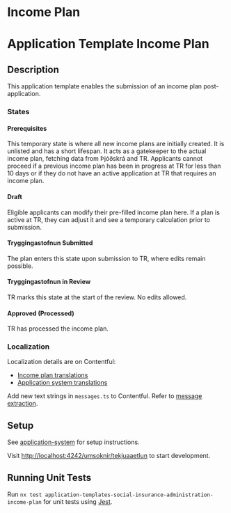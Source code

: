 # Income Plan

# Application Template Income Plan

## Description

This application template enables the submission of an income plan post-application.

### States

#### Prerequisites

This temporary state is where all new income plans are initially created. It is unlisted and has a short lifespan. It acts as a gatekeeper to the actual income plan, fetching data from Þjóðskrá and TR. Applicants cannot proceed if a previous income plan has been in progress at TR for less than 10 days or if they do not have an active application at TR that requires an income plan.

#### Draft

Eligible applicants can modify their pre-filled income plan here. If a plan is active at TR, they can adjust it and see a temporary calculation prior to submission.

#### Tryggingastofnun Submitted

The plan enters this state upon submission to TR, where edits remain possible.

#### Tryggingastofnun in Review

TR marks this state at the start of the review. No edits allowed.

#### Approved (Processed)

TR has processed the income plan.

### Localization

Localization details are on Contentful:

- [Income plan translations](https://app.contentful.com/spaces/8k0h54kbe6bj/entries/ip.application)
- [Application system translations](https://app.contentful.com/spaces/8k0h54kbe6bj/entries/application.system)

Add new text strings in `messages.ts` to Contentful. Refer to [message extraction](../../../../localization/README.md#message-extraction).

## Setup

See [application-system](../../../../../apps/application-system/README.md) for setup instructions.

Visit [http://localhost:4242/umsoknir/tekjuaaetlun](http://localhost:4242/umsoknir/tekjuaaetlun) to start development.

## Running Unit Tests

Run `nx test application-templates-social-insurance-administration-income-plan` for unit tests using [Jest](https://jestjs.io).
